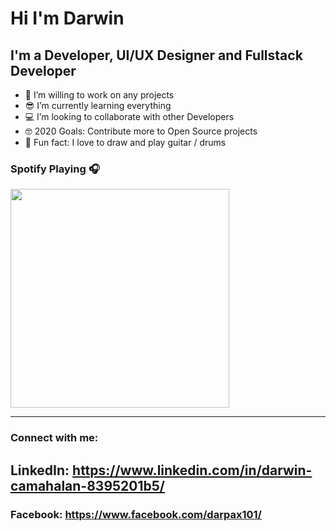 # Hi  I'm Darwin 

## I'm a Developer, UI/UX Designer and Fullstack Developer

- 💪 I’m willing to work on any projects
- 😎 I’m currently learning everything
- 💻 I’m looking to collaborate with other Developers
- 🤓 2020 Goals: Contribute more to Open Source projects
- 🎸 Fun fact: I love to draw and play guitar / drums

### Spotify Playing 🎧

[<img src="https://now-playing-codestackr.vercel.app/api/spotify-playing" width="350" />](https://open.spotify.com/user/22klvue3lvaxt7fu5hpckexwi)

---

### Connect with me:

LinkedIn: https://www.linkedin.com/in/darwin-camahalan-8395201b5/
---
### Facebook: https://www.facebook.com/darpax101/
